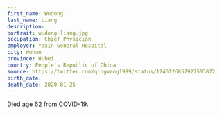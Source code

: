 ```yaml
---
first_name: Wudong
last_name: Liang
description: 
portrait: wudong-liang.jpg
occupation: Chief Physician
employer: Yaxin General Hospital
city: Wuhan
province: Hubei
country: People's Republic of China
source: https://twitter.com/qingwang1989/status/1246126857927503872
birth_date: 
death_date: 2020-01-25
---
```


Died age 62 from COVID-19.